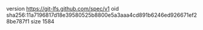 version https://git-lfs.github.com/spec/v1
oid sha256:11a7196817d18e39580525b8800e5a3aaa4cd891b6246ed926671ef28be787f1
size 1584
